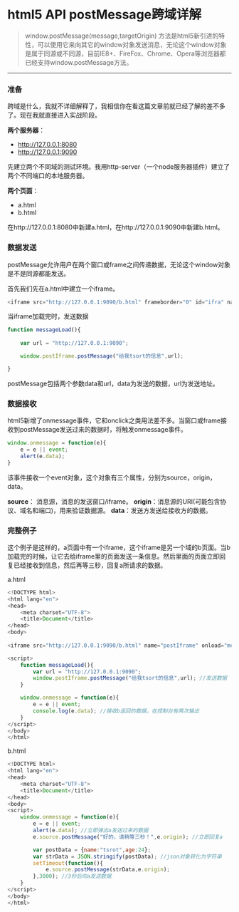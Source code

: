# html5 API postMessage跨域详解


> window.postMessage(message,targetOrigin) 方法是html5新引进的特性，可以使用它来向其它的window对象发送消息，无论这个window对象是属于同源或不同源，目前IE8+、FireFox、Chrome、Opera等浏览器都已经支持window.postMessage方法。


----------

### 准备

跨域是什么，我就不详细解释了，我相信你在看这篇文章前就已经了解的差不多了。现在我就直接进入实战阶段。

**两个服务器**：
- http://127.0.0.1:8080
- http://127.0.0.1:9090

先建立两个不同域的测试环境。我用http-server（一个node服务器插件）建立了两个不同端口的本地服务器。

**两个页面**：
- a.html
- b.html

在http://127.0.0.1:8080中新建a.html，在http://127.0.0.1:9090中新建b.html。

### 数据发送

postMessage允许用户在两个窗口或frame之间传递数据，无论这个window对象是不是同源都能发送。

首先我们先在a.html中建立一个iframe。

```javascript
<iframe src="http://127.0.0.1:9090/b.html" frameborder="0" id="ifra" name="postIframe" onload="messageLoad()"></iframe>
```

当iframe加载完时，发送数据

```javascript
function messageLoad(){
		
	var url = "http://127.0.0.1:9090";

	window.postIframe.postMessage("给我tsort的信息",url);

}
```

postMessage包括两个参数data和url，data为发送的数据，url为发送地址。


### 数据接收

html5新增了onmessage事件，它和onclick之类用法差不多。当窗口或frame接收到postMessage发送过来的数据时，将触发onmessage事件。

```javascript
window.onmessage = function(e){
	e = e || event;
	alert(e.data);
}
```

该事件接收一个event对象，这个对象有三个属性，分别为source，origin，data。

**source**： 消息源，消息的发送窗口/iframe。
**origin**：消息源的URI(可能包含协议、域名和端口)，用来验证数据源。
**data**：发送方发送给接收方的数据。

### 完整例子

这个例子是这样的，a页面中有一个iframe，这个iframe是另一个域的b页面。当b加载完的时候，让它去给iframe里的页面发送一条信息。然后里面的页面立即回复已经接收到信息，然后再等三秒，回复a所请求的数据。

a.html

```javascript
<!DOCTYPE html>
<html lang="en">
<head>
	<meta charset="UTF-8">
	<title>Document</title>
</head>
<body>
	
<iframe src="http://127.0.0.1:9090/b.html" name="postIframe" onload="messageLoad()"></iframe>

<script>
	function messageLoad(){
		var url = "http://127.0.0.1:9090";
		window.postIframe.postMessage("给我tsort的信息",url); //发送数据
	}

	window.onmessage = function(e){
		e = e || event;
		console.log(e.data); //接收b返回的数据，在控制台有两次输出
	}
</script>
</body>
</html>
```

b.html

```javascript
<!DOCTYPE html>
<html lang="en">
<head>
	<meta charset="UTF-8">
	<title>Document</title>
</head>
<body>
<script>
	window.onmessage = function(e){
		e = e || event;
		alert(e.data); //立即弹出a发送过来的数据
		e.source.postMessage("好的，请稍等三秒！",e.origin); //立即回复a

		var postData = {name:"tsrot",age:24};
		var strData = JSON.stringify(postData); //json对象转化为字符串
		setTimeout(function(){
			e.source.postMessage(strData,e.origin);
		},3000); //3秒后向a发送数据
	}
</script>
</body>
</html>
```
